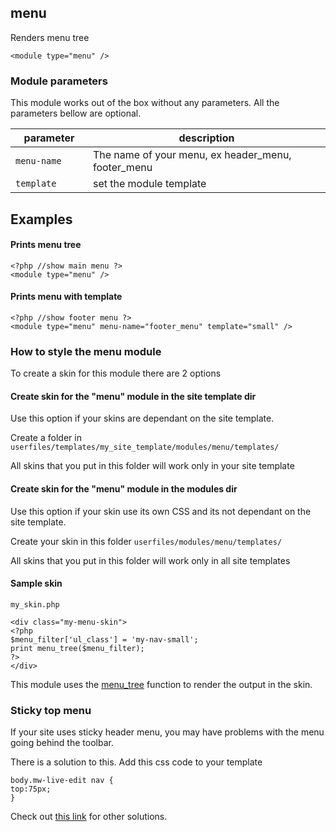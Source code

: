 ## menu

Renders menu tree

    <module type="menu" /> 


<h3>Module parameters</h3>
<p>This module works out of the box without any parameters. All the parameters bellow are optional.</p>
<table class="table table-striped table-hover">
  <thead>
    <tr>
      <th width="113">parameter</th>
      <th width="412">description</th>
    </tr>
  </thead>
  <tbody>
    <tr>
      <td><code class="language-php">menu-name</code></td>
      <td>The name of your menu, ex header_menu, footer_menu</td>
    </tr>
    <tr>
      <td><code class="language-php">template</code></td>
      <td>set the module template </td>
    </tr>
  </tbody>
</table>



## Examples

#### Prints menu tree

    <?php //show main menu ?>
    <module type="menu" />

#### Prints menu with template

    <?php //show footer menu ?>
    <module type="menu" menu-name="footer_menu" template="small" />

### How to style the menu module

To create a skin for this module there are 2 options

#### Create skin for the "menu" module in the site template dir

Use this option if your skins are dependant on the site template.

Create a folder in `userfiles/templates/my_site_template/modules/menu/templates/`

All skins that you put in this folder will work only in your site template

#### Create skin for the "menu" module in the modules dir

Use this option if your skin use its own CSS and its not dependant on the site template.

Create your skin in this folder `userfiles/modules/menu/templates/`

All skins that you put in this folder will work only in all site templates

#### Sample skin

`my_skin.php`
    <?php
    /*
    type: layout
    name: My menu
    description: My Menu skin
    */
    ?>

    <div class="my-menu-skin">
    <?php
    $menu_filter['ul_class'] = 'my-nav-small';
    print menu_tree($menu_filter);
    ?>
    </div>

This module uses the [menu_tree](../functions/menu_tree.md) function to render the output in the skin.  

### Sticky top menu

If your site uses sticky header menu, you may have problems with the menu going behind the toolbar.

There is a solution to this. Add this css code to your template

    body.mw-live-edit nav {
    top:75px;
    }

Check out [this link](https://github.com/microweber/microweber/issues/178) for other solutions.
